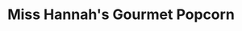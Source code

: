 ---
title: "Miss Hannah's Gourmet Popcorn"
url: /tigard/miss-hannahs-gourmet-popcorn/
shop: Süßwaren
---